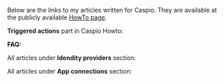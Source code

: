 Below are the links to my articles written for Caspio. They are available at the publicly available [HowTo page](https://howto.caspio.com/).

**Triggered actions** part in Caspio Howto: [](https://howto.caspio.com/triggered-actions/triggered-actions-2/) 

**FAQ:** [](https://howto.caspio.com/frequently-asked-questions-faq-2/) 

All articles under **Idendity providers** section: [](https://howto.caspio.com/directories/identity-providers/identity-providers/)

All articles under **App connections** section: [](https://howto.caspio.com/directories/app-connections/app-connections/)
